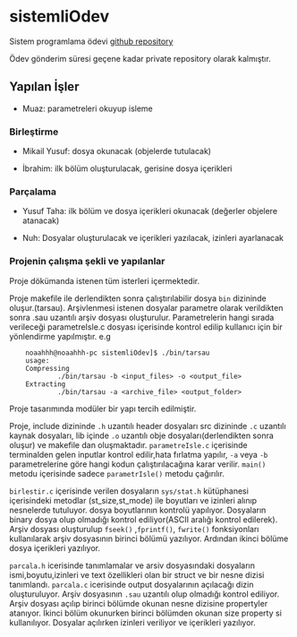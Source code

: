 # sistemliOdev
Sistem programlama ödevi [github repository](https://github.com/user12043/sistemliOdev)

Ödev gönderim süresi geçene kadar private repository olarak kalmıştır.
## Yapılan İşler

- Muaz: parametreleri okuyup isleme

### Birleştirme

- Mikail Yusuf: dosya okunacak (objelerde tutulacak)

- İbrahim: ilk bölüm oluşturulacak, gerisine dosya içerikleri

### Parçalama

- Yusuf Taha: ilk bölüm ve dosya içerikleri okunacak (değerler objelere atanacak)

- Nuh: Dosyalar oluşturulacak ve içerikleri yazılacak, izinleri ayarlanacak

### Projenin çalışma şekli ve yapılanlar
Proje dökümanda istenen tüm isterleri içermektedir.

Proje makefile ile derlendikten sonra çalıştırılabilir dosya `bin` dizininde oluşur.(tarsau). Arşivlenmesi istenen dosyalar parametre olarak verildikten sonra .sau uzantılı arşiv dosyası oluşturulur. Parametrelerin hangi sırada verileceği parametreIsle.c dosyası içerisinde kontrol edilip kullanıcı için bir yönlendirme yapılmıştır. e.g

        noaahhh@noaahhh-pc sistemliOdev]$ ./bin/tarsau
        usage:
        Compressing
                ./bin/tarsau -b <input_files> -o <output_file>
        Extracting
                ./bin/tarsau -a <archive_file> <output_folder>  


Proje tasarımında modüler bir yapı tercih edilmiştir.

Proje, include dizininde `.h` uzantılı header dosyaları src dizininde `.c` uzantılı kaynak dosyaları, lib içinde `.o` uzantılı obje dosyaları(derlendikten sonra oluşur) ve makefile dan oluşmaktadır. 
`parametreIsle.c`  içerisinde terminalden gelen inputlar kontrol edilir,hata fırlatma yapılır, `-a` veya `-b` parametrelerine göre hangi kodun çalıştırılacağına karar verilir. `main()` metodu içerisinde sadece `parametrIsle()` metodu çağırılır. 

`birlestir.c` içerisinde verilen dosyaların `sys/stat.h` kütüphanesi içerisindeki metodlar (st_size,st_mode) ile boyutları ve izinleri alınıp nesnelerde tutuluyor. dosya boyutlarının kontrolü yapılıyor. Dosyaların binary dosya olup olmadığı kontrol ediliyor(ASCII aralığı kontrol edilerek). Arşiv dosyası oluşturulup `fseek()` ,`fprintf()`, `fwrite()` fonksiyonları kullanılarak arşiv dosyasının birinci bölümü yazılıyor. Ardından ikinci bölüme dosya içerikleri yazılıyor.

`parcala.h` icerisinde tanımlamalar ve arsiv dosyasındaki dosyaların ismi,boyutu,izinleri ve text özellikleri olan bir struct ve bir nesne dizisi tanımlandı. `parcala.c` icerisinde output dosyalarının açılacağı dizin oluşturuluyor. Arşiv dosyasının `.sau` uzantılı olup olmadığı kontrol ediliyor. Arşiv dosyası açılıp birinci bölümde okunan nesne dizisine propertyler atanıyor. İkinci bölüm okunurken birinci bölümden okunan size property si kullanılıyor. Dosyalar açılırken izinleri veriliyor ve içerikleri yazılıyor.
